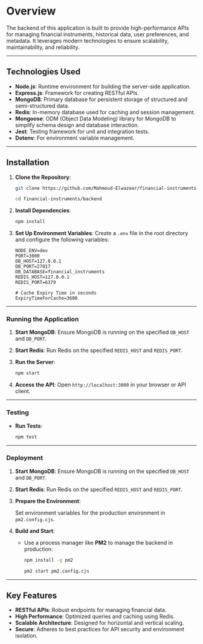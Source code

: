 # **Overview**

The backend of this application is built to provide high-performance APIs for managing financial instruments, historical data, user preferences, and metadata. It leverages modern technologies to ensure scalability, maintainability, and reliability.

---

## **Technologies Used**

- **Node.js**: Runtime environment for building the server-side application.
- **Express.js**: Framework for creating RESTful APIs.
- **MongoDB**: Primary database for persistent storage of structured and semi-structured data.
- **Redis**: In-memory database used for caching and session management.
- **Mongoose**: ODM (Object Data Modeling) library for MongoDB to simplify schema design and database interaction.
- **Jest**: Testing framework for unit and integration tests.
- **Dotenv**: For environment variable management.

---

## **Installation**

1. **Clone the Repository**:
    
    ```bash
    git clone https://github.com/Mahmoud-Elwazeer/financial-instruments.git

    cd financial-instruments/backend
    ```
    
2. **Install Dependencies**:
    
    ```bash
    npm install
    ```
    
3. **Set Up Environment Variables**:
Create a `.env` file in the root directory and configure the following variables:
    
    ```
    NODE_ENV=dev
    PORT=3000
    DB_HOST=127.0.0.1
    DB_PORT=27017
    DB_DATABASE=financial_instruments
    REDIS_HOST=127.0.0.1
    REDIS_PORT=6379

    # Cache Expiry Time in seconds
    ExpiryTimeForCache=3600
    ```
    

---

### **Running the Application**

1. **Start MongoDB**:
Ensure MongoDB is running on the specified `DB_HOST` and `DB_PORT`.
2. **Start Redis**:
Run Redis on the specified `REDIS_HOST` and `REDIS_PORT`.
3. **Run the Server**:
    
    ```bash
    npm start
    ```
    
4. **Access the API**:
Open `http://localhost:3000` in your browser or API client.

---

### **Testing**

- **Run Tests**:
    
    ```bash
    npm test
    ```
    

---

### **Deployment**

1. **Start MongoDB**:
Ensure MongoDB is running on the specified `DB_HOST` and `DB_PORT`.
2. **Start Redis**:
Run Redis on the specified `REDIS_HOST` and `REDIS_PORT`.
3. **Prepare the Environment**:
    
    Set environment variables for the production environment in `pm2.config.cjs`.
    
4. **Build and Start**:
    - Use a process manager like **PM2** to manage the backend in production:
        
        ```bash
        npm install -g pm2
        
        pm2 start pm2.config.cjs
        ```
        

---



## **Key Features**

- **RESTful APIs**: Robust endpoints for managing financial data.
- **High Performance**: Optimized queries and caching using Redis.
- **Scalable Architecture**: Designed for horizontal and vertical scaling.
- **Secure**: Adheres to best practices for API security and environment isolation.
